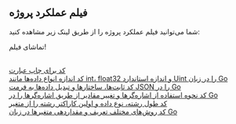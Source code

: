 ## فیلم عملکرد پروژه

شما می‌توانید فیلم عملکرد پروژه را از طریق لینک زیر مشاهده کنید:

تماشای فیلم!

[]()
<br>
[کد برای چاپ عبارت](https://github.com/adkooo/adko/blob/main/Format-go/docs1.go)
<br>
[کد اندازه انواع داده‌ها مانند int، float32 و اندازه استاندارد Uint را در زبان Go](https://github.com/adkooo/adko/blob/main/Format-go/docs2.go)
<br>
[ کد ثابت‌ها، ساختارها و تبدیل داده‌ها به فرمت JSON را در Go](https://github.com/adkooo/adko/blob/main/Format-go/docs3.go)
<br>
[کد نحوه استفاده از اشاره‌گرها و تغییر مقادیر از طریق اشاره‌گرها را در Go](https://github.com/adkooo/adko/blob/main/Format-go/docs4.go)
<br>
[کد طول رشته، نوع داده و اولین کاراکتر رشته را از متغیر](https://github.com/adkooo/adko/blob/main/Format-go/docs5.go)
<br>
[کد روش‌های مختلف تعریف و مقداردهی متغیرها در زبان Go](https://github.com/adkooo/adko/blob/main/Format-go/docs6.go)
<br>
[]()
<br>
[]()
<br>
[]()
